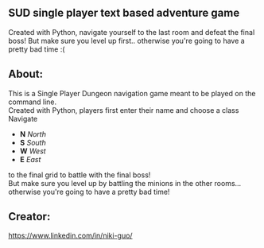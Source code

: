 ## SUD single player text based adventure game

Created with Python, navigate yourself to the last room and defeat the final boss!
But make sure you level up first.. otherwise you're going to have a pretty bad time :(

## About:
This is a Single Player Dungeon navigation game meant to be played on the command line. </br>
Created with Python, players first enter their name and choose a class </br>
Navigate </br>

- **N** *North* 
- **S** *South* 
- **W** *West* 
- **E** *East* </br>

to the final grid to battle with the final boss! </br>
But make sure you level up by battling the minions in the other rooms... otherwise you're going to have a pretty bad time! </br>



## Creator:
https://www.linkedin.com/in/niki-guo/
